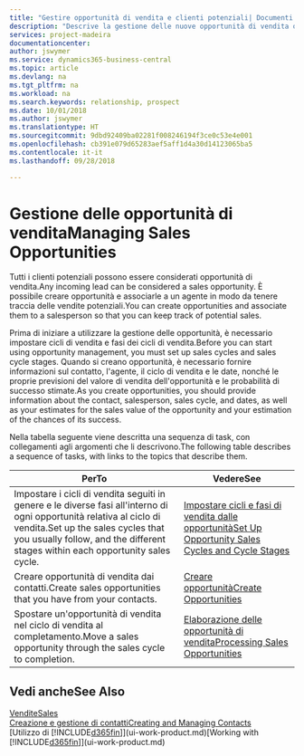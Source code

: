 ```yaml
---
title: "Gestire opportunità di vendita e clienti potenziali| Documenti Microsoft"
description: "Descrive la gestione delle nuove opportunità di vendita o dei clienti potenziali in Business Central e l'associazione dell'opportunità con un agente per tenere traccia delle vendite potenziali."
services: project-madeira
documentationcenter: 
author: jswymer
ms.service: dynamics365-business-central
ms.topic: article
ms.devlang: na
ms.tgt_pltfrm: na
ms.workload: na
ms.search.keywords: relationship, prospect
ms.date: 10/01/2018
ms.author: jswymer
ms.translationtype: HT
ms.sourcegitcommit: 9dbd92409ba02281f008246194f3ce0c53e4e001
ms.openlocfilehash: cb391e079d65283aef5aff1d4a30d14123065ba5
ms.contentlocale: it-it
ms.lasthandoff: 09/28/2018

---
```

# <a name="managing-sales-opportunities"></a><span data-ttu-id="3086a-103">Gestione delle opportunità di vendita</span><span class="sxs-lookup"><span data-stu-id="3086a-103">Managing Sales Opportunities</span></span>
<span data-ttu-id="3086a-104">Tutti i clienti potenziali possono essere considerati opportunità di vendita.</span><span class="sxs-lookup"><span data-stu-id="3086a-104">Any incoming lead can be considered a sales opportunity.</span></span> <span data-ttu-id="3086a-105">È possibile creare opportunità e associarle a un agente in modo da tenere traccia delle vendite potenziali.</span><span class="sxs-lookup"><span data-stu-id="3086a-105">You can create opportunities and associate them to a salesperson so that you can keep track of potential sales.</span></span>

<span data-ttu-id="3086a-106">Prima di iniziare a utilizzare la gestione delle opportunità, è necessario impostare cicli di vendita e fasi dei cicli di vendita.</span><span class="sxs-lookup"><span data-stu-id="3086a-106">Before you can start using opportunity management, you must set up sales cycles and sales cycle stages.</span></span> <span data-ttu-id="3086a-107">Quando si creano opportunità, è necessario fornire informazioni sul contatto, l'agente, il ciclo di vendita e le date, nonché le proprie previsioni del valore di vendita dell'opportunità e le probabilità di successo stimate.</span><span class="sxs-lookup"><span data-stu-id="3086a-107">As you create opportunities, you should provide information about the contact, salesperson, sales cycle, and dates, as well as your estimates for the sales value of the opportunity and your estimation of the chances of its success.</span></span>

<span data-ttu-id="3086a-108">Nella tabella seguente viene descritta una sequenza di task, con collegamenti agli argomenti che li descrivono.</span><span class="sxs-lookup"><span data-stu-id="3086a-108">The following table describes a sequence of tasks, with links to the topics that describe them.</span></span>

| <span data-ttu-id="3086a-109">Per</span><span class="sxs-lookup"><span data-stu-id="3086a-109">To</span></span> | <span data-ttu-id="3086a-110">Vedere</span><span class="sxs-lookup"><span data-stu-id="3086a-110">See</span></span> |
| --- | --- |
| <span data-ttu-id="3086a-111">Impostare i cicli di vendita seguiti in genere e le diverse fasi all'interno di ogni opportunità relativa al ciclo di vendita.</span><span class="sxs-lookup"><span data-stu-id="3086a-111">Set up the sales cycles that you usually follow, and the different stages within each opportunity sales cycle.</span></span> |[<span data-ttu-id="3086a-112">Impostare cicli e fasi di vendita dalle opportunità</span><span class="sxs-lookup"><span data-stu-id="3086a-112">Set Up Opportunity Sales Cycles and Cycle Stages</span></span>](marketing-how-setup-opportunity-sales-cycles-stages.md) |
| <span data-ttu-id="3086a-113">Creare opportunità di vendita dai contatti.</span><span class="sxs-lookup"><span data-stu-id="3086a-113">Create sales opportunities that you have from your contacts.</span></span> |[<span data-ttu-id="3086a-114">Creare opportunità</span><span class="sxs-lookup"><span data-stu-id="3086a-114">Create Opportunities</span></span>](marketing-how-create-opportunities.md) |
| <span data-ttu-id="3086a-115">Spostare un'opportunità di vendita nel ciclo di vendita al completamento.</span><span class="sxs-lookup"><span data-stu-id="3086a-115">Move a sales opportunity through the sales cycle to completion.</span></span> |[<span data-ttu-id="3086a-116">Elaborazione delle opportunità di vendita</span><span class="sxs-lookup"><span data-stu-id="3086a-116">Processing Sales Opportunities</span></span>](marketing-processing-sales-opportunities.md) |

## <a name="see-also"></a><span data-ttu-id="3086a-117">Vedi anche</span><span class="sxs-lookup"><span data-stu-id="3086a-117">See Also</span></span>
[<span data-ttu-id="3086a-118">Vendite</span><span class="sxs-lookup"><span data-stu-id="3086a-118">Sales</span></span>](sales-manage-sales.md)  
[<span data-ttu-id="3086a-119">Creazione e gestione di contatti</span><span class="sxs-lookup"><span data-stu-id="3086a-119">Creating and Managing Contacts</span></span>](marketing-contacts.md)  
<span data-ttu-id="3086a-120">[Utilizzo di [!INCLUDE[d365fin](includes/d365fin_md.md)]](ui-work-product.md)</span><span class="sxs-lookup"><span data-stu-id="3086a-120">[Working with [!INCLUDE[d365fin](includes/d365fin_md.md)]](ui-work-product.md)</span></span>

